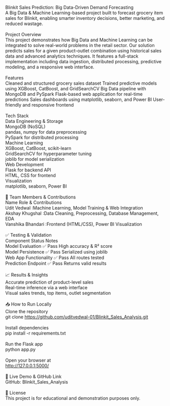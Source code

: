 Blinkit Sales Prediction: Big Data-Driven Demand Forecasting
<br>
A Big Data & Machine Learning-based project built to forecast grocery item sales for Blinkit, enabling smarter inventory decisions, better marketing, and reduced wastage.
<br>
<br>
Project Overview
<br>
This project demonstrates how Big Data and Machine Learning can be integrated to solve real-world problems in the retail sector. Our solution predicts sales for a given product-outlet combination using historical sales data and advanced analytics techniques. It features a full-stack implementation including data ingestion, distributed processing, predictive modeling, and a responsive web interface.
<br>
<br>
Features
<br>
Cleaned and structured grocery sales dataset
Trained predictive models using XGBoost, CatBoost, and GridSearchCV
Big Data pipeline with MongoDB and PySpark
Flask-based web application for real-time predictions
Sales dashboards using matplotlib, seaborn, and Power BI
User-friendly and responsive frontend
<br>
<br>
Tech Stack
<br>
Data Engineering & Storage <br>
MongoDB (NoSQL) <br>
pandas, numpy for data preprocessing <br>
PySpark for distributed processing <br>
Machine Learning <br>
XGBoost, CatBoost, scikit-learn <br>
GridSearchCV for hyperparameter tuning <br>
joblib for model serialization <br>
Web Development <br>
Flask for backend API <br>
HTML, CSS for frontend <br>
Visualization <br>
matplotlib, seaborn, Power BI 
<br>
<br>
👥 Team Members & Contributions 
<br>
Name	Role & Contributions 
<br>
Udit Vedwal :Machine Learning, Model Training & Web Integration 
<br>
Akshay Khugshal	:Data Cleaning, Preprocessing, Database Management, EDA 
<br>
Vanshika Bhandari	:Frontend (HTML/CSS), Power BI Visualization
<br>
<br>
✅ Testing & Validation
<br>
Component	Status	Notes
<br>
Model Evaluation	✅ Pass	High accuracy & R² score 
<br>
Model Persistence	✅ Pass	Serialized using joblib
<br>
Web App Functionality	✅ Pass	All routes tested
<br>
Prediction Endpoint	✅ Pass	Returns valid results
<br>
<br>
📈 Results & Insights
<br>
Accurate prediction of product-level sales
<br>
Real-time inference via a web interface
<br>
Visual sales trends, top items, outlet segmentation
<br>
<br>
📥 How to Run Locally
<br>
Clone the repository
<br>
git clone https://github.com/uditvedwal-01/Blinkit_Sales_Analysis.git
<br>
<br>
Install dependencies
<br>
pip install -r requirements.txt
<br>
<br>
Run the Flask app
<br>
python app.py
<br>
<br>
Open your browser at
<br>
http://127.0.0.1:5000/
<br>
<br>
🔗 Live Demo & GitHub Link
<br>
GitHub: Blinkit_Sales_Analysis
<br>
<br>
📄 License
<br>
This project is for educational and demonstration purposes only.

